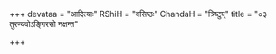 +++
devataa = "आदित्याः"
RShiH = "वसिष्ठः"
ChandaH = "त्रिष्टुप्"
title = "०३ तुरण्यवोऽङ्गिरसो नक्षन्त"

+++
